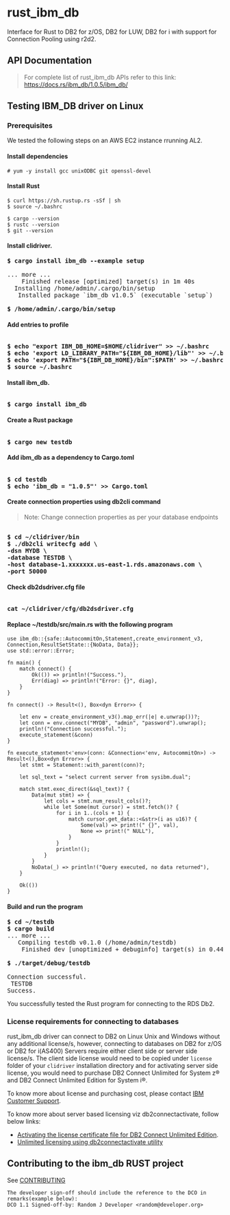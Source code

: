 # rust_ibm_db

Interface for Rust to DB2 for z/OS, DB2 for LUW, DB2 for i with support for Connection Pooling using r2d2.

## API Documentation

> For complete list of rust_ibm_db APIs refer to this link: https://docs.rs/ibm_db/1.0.5/ibm_db/

## Testing IBM_DB driver on Linux

### Prerequisites

We tested the following steps on an AWS EC2 instance rrunning AL2.

#### Install dependencies
```
# yum -y install gcc unixODBC git openssl-devel
```

#### Install Rust

```
$ curl https://sh.rustup.rs -sSf | sh
$ source ~/.bashrc

$ cargo --version
$ rustc --version
$ git --version
```

#### Install **clidriver**.

<pre>
<b>$ cargo install ibm_db --example setup</B>

... more ...
    Finished release [optimized] target(s) in 1m 40s
  Installing /home/admin/.cargo/bin/setup
   Installed package `ibm_db v1.0.5` (executable `setup`)

<b>$ /home/admin/.cargo/bin/setup</b> 
</pre>

#### Add entries to profile

<pre><b>
$ echo "export IBM_DB_HOME=$HOME/clidriver" >> ~/.bashrc
$ echo 'export LD_LIBRARY_PATH="${IBM_DB_HOME}/lib"' >> ~/.bashrc
$ echo 'export PATH="${IBM_DB_HOME}/bin":$PATH' >> ~/.bashrc
$ source ~/.bashrc
</B></pre>

#### Install **ibm_db**.

<pre><b>
$ cargo install ibm_db
</b></pre>

#### Create a Rust package

<pre><b>
$ cargo new testdb
</b></pre>

#### Add ibm_db as a dependency to Cargo.toml

<pre><b>
$ cd testdb
$ echo 'ibm_db = "1.0.5"' >> Cargo.toml
</b></pre>

#### Create connection properties using db2cli command

> Note: Change connection properties as per your database endpoints

<pre><b>
$ cd ~/clidriver/bin
$ ./db2cli writecfg add \
-dsn MYDB \
-database TESTDB \
-host database-1.xxxxxxx.us-east-1.rds.amazonaws.com \
-port 50000
</b></pre>

#### Check db2dsdriver.cfg file

<pre><b>
cat ~/clidriver/cfg/db2dsdriver.cfg
</b></pre>

#### Replace ~/testdb/src/main.rs with the following program

```
use ibm_db::{safe::AutocommitOn,Statement,create_environment_v3, Connection,ResultSetState::{NoData, Data}};
use std::error::Error;

fn main() {
    match connect() {
        Ok(()) => println!("Success."),
        Err(diag) => println!("Error: {}", diag),
    }
}

fn connect() -> Result<(), Box<dyn Error>> {

    let env = create_environment_v3().map_err(|e| e.unwrap())?;
    let conn = env.connect("MYDB", "admin", "password").unwrap();
    println!("Connection successful.");
    execute_statement(&conn)
}

fn execute_statement<'env>(conn: &Connection<'env, AutocommitOn>) -> Result<(),Box<dyn Error>> {
    let stmt = Statement::with_parent(conn)?;

    let sql_text = "select current server from sysibm.dual";

    match stmt.exec_direct(&sql_text)? {
        Data(mut stmt) => {
            let cols = stmt.num_result_cols()?;
            while let Some(mut cursor) = stmt.fetch()? {
                for i in 1..(cols + 1) {
                    match cursor.get_data::<&str>(i as u16)? {
                        Some(val) => print!(" {}", val),
                        None => print!(" NULL"),
                    }
                }
                println!();
            }
        }
        NoData(_) => println!("Query executed, no data returned"),
    }

    Ok(())
}
```

#### Build and run the program

<pre>
<b>$ cd ~/testdb
$ cargo build</b>
... more ...
   Compiling testdb v0.1.0 (/home/admin/testdb)
    Finished dev [unoptimized + debuginfo] target(s) in 0.44s

<b>$ ./target/debug/testdb</b>

Connection successful.
 TESTDB
Success.
</pre>

You successfully tested the Rust program for connecting to the RDS Db2.

### <a name="Licenserequirements"></a> License requirements for connecting to databases

rust_ibm_db driver can connect to DB2 on Linux Unix and Windows without any additional license/s, however, connecting to databases on DB2 for z/OS or DB2 for i(AS400) Servers require either client side or server side license/s. The client side license would need to be copied under `license` folder of your `clidriver` installation directory and for activating server side license, you would need to purchase DB2 Connect Unlimited for System z® and DB2 Connect Unlimited Edition for System i®.

To know more about license and purchasing cost, please contact [IBM Customer Support](http://www-05.ibm.com/support/operations/zz/en/selectcountrylang.html).

To know more about server based licensing viz db2connectactivate, follow below links:
* [Activating the license certificate file for DB2 Connect Unlimited Edition](https://www.ibm.com/developerworks/community/blogs/96960515-2ea1-4391-8170-b0515d08e4da/entry/unlimited_licensing_in_non_java_drivers_using_db2connectactivate_utlility1?lang=en).
* [Unlimited licensing using db2connectactivate utility](https://www.ibm.com/developerworks/community/blogs/96960515-2ea1-4391-8170-b0515d08e4da/entry/unlimited_licensing_in_non_java_drivers_using_db2connectactivate_utlility1?lang=en.)


## Contributing to the <a name='contributing-to-the-ibm_db-RUST-project'>ibm_db</a> RUST project

See [CONTRIBUTING](https://github.com/ibmdb/rust-ibm_db/blob/main/CONTRIBUTING.md)

```
The developer sign-off should include the reference to the DCO in remarks(example below):
DCO 1.1 Signed-off-by: Random J Developer <random@developer.org>
```